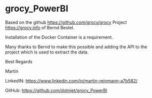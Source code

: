 # grocy_PowerBI

Based on the github https://github.com/grocy/grocy Project https://grocy.info of Bernd Bestel. 



Installation of the Docker Container is a requirement.



Many thanks to Bernd to make this possible and adding the API to the project which is used to extract the data.  



Best Regards



Martin



LinkedIN: https://www.linkedin.com/in/martin-reinmann-a7b582/ 



GitHub: https://github.com/dotnjet/grocy_PowerBI

